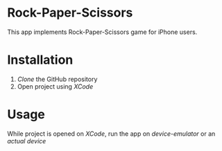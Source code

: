 # Rock-Paper-Scissors
This app implements Rock-Paper-Scissors game for iPhone users.


# Installation
1) _Clone_ the GitHub repository
2) Open project using _XCode_

# Usage
While project is opened on _XCode_, run the app on _device-emulator_ or an _actual device_

